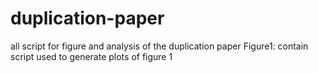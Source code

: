 # duplication-paper
all script for figure and analysis of the duplication paper
Figure1:
contain script used to generate plots of figure 1
